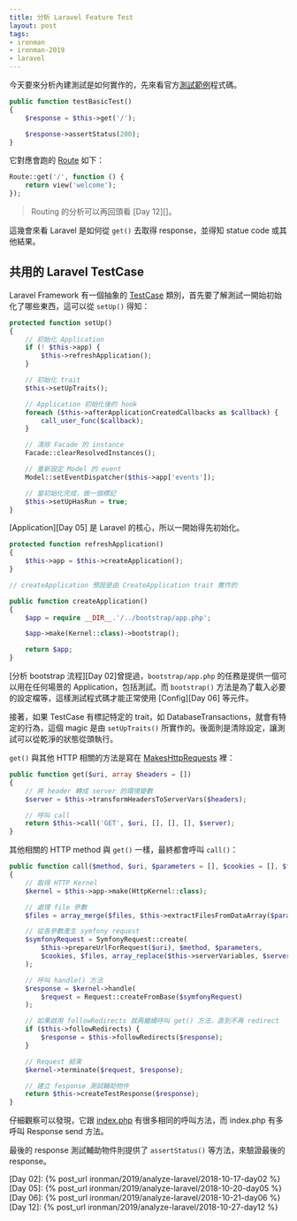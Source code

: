 ```yaml
---
title: 分析 Laravel Feature Test
layout: post
tags:
- ironman
- ironman-2019
- laravel
---
```


今天要來分析內建測試是如何實作的，先來看官方[測試範例][ExampleTest]程式碼。

```php
public function testBasicTest()
{
    $response = $this->get('/');

    $response->assertStatus(200);
}
```

它對應會跑的 [Route][web.php] 如下：

```php
Route::get('/', function () {
    return view('welcome');
});
```

> Routing 的分析可以再回頭看 [Day 12][]。

這幾會來看 Laravel 是如何從 `get()` 去取得 response，並得知 statue code 或其他結果。

## 共用的 Laravel TestCase

Laravel Framework 有一個抽象的 [TestCase][] 類別，首先要了解測試一開始初始化了哪些東西，這可以從 `setUp()` 得知：

```php
protected function setUp()
{
    // 初始化 Application
    if (! $this->app) {
        $this->refreshApplication();
    }

    // 初始化 trait
    $this->setUpTraits();

    // Application 初始化後的 hook
    foreach ($this->afterApplicationCreatedCallbacks as $callback) {
        call_user_func($callback);
    }

    // 清除 Facade 的 instance
    Facade::clearResolvedInstances();

    // 重新設定 Model 的 event
    Model::setEventDispatcher($this->app['events']);

    // 當初始化完成，做一個標記
    $this->setUpHasRun = true;
}
```

[Application][Day 05] 是 Laravel 的核心，所以一開始得先初始化。

```php
protected function refreshApplication()
{
    $this->app = $this->createApplication();
}

// createApplication 預設是由 CreateApplication trait 實作的

public function createApplication()
{
    $app = require __DIR__.'/../bootstrap/app.php';

    $app->make(Kernel::class)->bootstrap();

    return $app;
}
```

[分析 bootstrap 流程][Day 02]曾提過，`bootstrap/app.php` 的任務是提供一個可以用在任何場景的 Application，包括測試。而 `bootstrap()` 方法是為了載入必要的設定檔等，這樣測試程式碼才能正常使用 [Config][Day 06] 等元件。

接著，如果 TestCase 有標記特定的 trait，如 DatabaseTransactions，就會有特定的行為，這個 magic 是由 `setUpTraits()` 所實作的。後面則是清除設定，讓測試可以從乾淨的狀態從頭執行。

`get()` 與其他 HTTP 相關的方法是寫在 [MakesHttpRequests][] 裡：

```php
public function get($uri, array $headers = [])
{
    // 將 header 轉成 server 的環境變數
    $server = $this->transformHeadersToServerVars($headers);

    // 呼叫 call
    return $this->call('GET', $uri, [], [], [], $server);
}
```

其他相關的 HTTP method 與 `get()` 一樣，最終都會呼叫 `call()`：

```php
public function call($method, $uri, $parameters = [], $cookies = [], $files = [], $server = [], $content = null)
{
    // 取得 HTTP Kernel
    $kernel = $this->app->make(HttpKernel::class);

    // 處理 file 參數
    $files = array_merge($files, $this->extractFilesFromDataArray($parameters));

    // 從各參數產生 symfony request
    $symfonyRequest = SymfonyRequest::create(
        $this->prepareUrlForRequest($uri), $method, $parameters,
        $cookies, $files, array_replace($this->serverVariables, $server), $content
    );

    // 呼叫 handle() 方法
    $response = $kernel->handle(
        $request = Request::createFromBase($symfonyRequest)
    );

    // 如果啟用 followRedirects 就再繼續呼叫 get() 方法，直到不再 redirect
    if ($this->followRedirects) {
        $response = $this->followRedirects($response);
    }

    // Request 結束
    $kernel->terminate($request, $response);

    // 建立 fesponse 測試輔助物件
    return $this->createTestResponse($response);
}
```

仔細觀察可以發現，它跟 [index.php][] 有很多相同的呼叫方法，而 index.php 有多呼叫 Response send 方法。

最後的 response 測試輔助物件則提供了 `assertStatus()` 等方法，來驗證最後的 response。

[ExampleTest]: https://github.com/laravel/laravel/blob/v5.7.0/tests/Feature/ExampleTest.php
[MakesHttpRequests]: https://github.com/laravel/framework/blob/v5.7.6/src/Illuminate/Foundation/Testing/Concerns/MakesHttpRequests.php
[TestCase]: https://github.com/laravel/framework/blob/v5.7.6/src/Illuminate/Foundation/Testing/TestCase.php
[index.php]: https://github.com/laravel/laravel/blob/v5.7.0/public/index.php
[web.php]: https://github.com/laravel/laravel/blob/v5.7.0/routes/web.php

[Day 02]: {% post_url ironman/2019/analyze-laravel/2018-10-17-day02 %}
[Day 05]: {% post_url ironman/2019/analyze-laravel/2018-10-20-day05 %}
[Day 06]: {% post_url ironman/2019/analyze-laravel/2018-10-21-day06 %}
[Day 12]: {% post_url ironman/2019/analyze-laravel/2018-10-27-day12 %}
